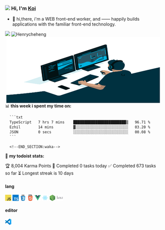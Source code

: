 ### <img src="https://camo.githubusercontent.com/8653492b3ab0c46cc580ad293f0555880ecf8ac82f0a761f17af1335e85e4de6/68747470733a2f2f71706c7573706963747572652e6f73732d636e2d6265696a696e672e616c6979756e63732e636f6d2f364c6a6a51412f48692e676966" height="20"> Hi, I'm [Koi](https://juejin.cn/user/1284683727647950)

- 🤔 hi,there, i'm a WEB front-end worker, and —— happily builds applications with the familiar front-end technology.

<div>
   <img src="https://github-readme-stats.vercel.app/api/top-langs/?username=Henrycheheng&layout=compact&hide_border=true&card_width=250&card_height=160&show_icons=true&theme=gotham">
   <img src="https://github-readme-stats.vercel.app/api?username=Henrycheheng&layout=compact&hide_border=true&card_width=250&card_height=160&show_icons=true&theme=gotham" alt="Henrycheheng" />   
</div>

<img align="right" alt="GIF" src="https://github.com/Henrycheheng/Henrycheheng/blob/main/code.gif?raw=true" width="500" height="215" padding="100" />
   
📊 **this week i spent my time on:**
      <!--START_SECTION:waka-->
      
      ```txt
      TypeScript   7 hrs 7 mins    ████████████████████████▒   96.71 %
      Ezhil        14 mins         ▓░░░░░░░░░░░░░░░░░░░░░░░░   03.20 %
      JSON         0 secs          ░░░░░░░░░░░░░░░░░░░░░░░░░   00.08 %
      ```
      
      <!--END_SECTION:waka-->

🚧 **my todoist stats:**
<!-- TODO-IST:START -->
🏆  8,004 Karma Points
🌸  Completed 0 tasks today
✅  Completed 673 tasks so far
⏳  Longest streak is 10 days
<!-- TODO-IST:END -->

#### lang

<div algin="left">
<code><img height="20" src="https://raw.githubusercontent.com/github/explore/80688e429a7d4ef2fca1e82350fe8e3517d3494d/topics/javascript/javascript.png"></code>
<code><img height="20" src="https://raw.githubusercontent.com/github/explore/80688e429a7d4ef2fca1e82350fe8e3517d3494d/topics/typescript/typescript.png"></code>
<code><img height="20" src="https://raw.githubusercontent.com/github/explore/80688e429a7d4ef2fca1e82350fe8e3517d3494d/topics/css/css.png"></code>
<code><img height="20" src="https://raw.githubusercontent.com/github/explore/80688e429a7d4ef2fca1e82350fe8e3517d3494d/topics/html/html.png"></code>
<code><img height="20" src="https://raw.githubusercontent.com/github/explore/80688e429a7d4ef2fca1e82350fe8e3517d3494d/topics/vue/vue.png"></code>
<code><img height="20" src="https://raw.githubusercontent.com/github/explore/80688e429a7d4ef2fca1e82350fe8e3517d3494d/topics/react/react.png"></code>
<code><img height="20" src="https://raw.githubusercontent.com/github/explore/80688e429a7d4ef2fca1e82350fe8e3517d3494d/topics/nodejs/nodejs.png"></code>
<code><img height="20" src="https://raw.githubusercontent.com/github/explore/80688e429a7d4ef2fca1e82350fe8e3517d3494d/topics/koa/koa.png"></code>
</div>

#### editor

<code><img height="20" src="https://raw.githubusercontent.com/github/explore/80688e429a7d4ef2fca1e82350fe8e3517d3494d/topics/visual-studio-code/visual-studio-code.png"></code>
